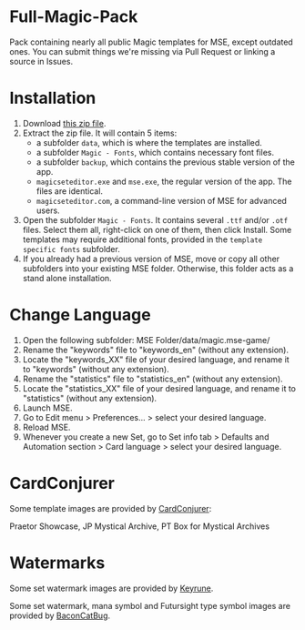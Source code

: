 # Full-Magic-Pack
Pack containing nearly all public Magic templates for MSE, except outdated ones. You can submit things we're missing via Pull Request or linking a source in Issues.

# Installation
1. Download [this zip file](https://github.com/MagicSetEditorPacks/Full-Magic-Pack/archive/refs/heads/main.zip).
2. Extract the zip file. It will contain 5 items:
    * a subfolder `data`, which is where the templates are installed.
    * a subfolder `Magic - Fonts`, which contains necessary font files.
    * a subfolder `backup`, which contains the previous stable version of the app.
    * `magicseteditor.exe` and `mse.exe`, the regular version of the app. The files are identical.
    * `magicseteditor.com`, a command-line version of MSE for advanced users.
3. Open the subfolder `Magic - Fonts`. It contains several `.ttf` and/or `.otf` files. Select them all, right-click on one of them, then click Install. Some templates may require additional fonts, provided in the `template specific fonts` subfolder.
4. If you already had a previous version of MSE, move or copy all other subfolders into your existing MSE folder. Otherwise, this folder acts as a stand alone installation.

# Change Language
1. Open the following subfolder:
    MSE Folder/data/magic.mse-game/
2. Rename the "keywords" file to "keywords_en" (without any extension).
3. Locate the "keywords_XX" file of your desired language, and rename it to "keywords" (without any extension).
4. Rename the "statistics" file to "statistics_en" (without any extension).
5. Locate the "statistics_XX" file of your desired language, and rename it to "statistics" (without any extension).
6. Launch MSE.
7. Go to Edit menu > Preferences... > select your desired language.
8. Reload MSE.
9. Whenever you create a new Set, go to Set info tab > Defaults and Automation section > Card language > select your desired language.

# CardConjurer
Some template images are provided by [CardConjurer](https://cardconjurer.com/):

Praetor Showcase, JP Mystical Archive, PT Box for Mystical Archives

# Watermarks
Some set watermark images are provided by [Keyrune](https://github.com/andrewgioia/keyrune).

Some set watermark, mana symbol and Futursight type symbol images are provided by [BaconCatBug](https://www.slightlymagic.net/forum/viewtopic.php?f=15&t=11086).
